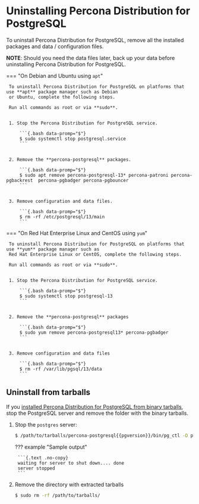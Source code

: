 # Uninstalling Percona Distribution for PostgreSQL

To uninstall Percona Distribution for PostgreSQL, remove all the installed packages and data / configuration files.

**NOTE**: Should you need the data files later, back up your data before uninstalling Percona Distribution for PostgreSQL.

=== "On Debian and Ubuntu using `apt`"

     To uninstall Percona Distribution for PostgreSQL on platforms that use **apt** package manager such as Debian
     or Ubuntu, complete the following steps.

     Run all commands as root or via **sudo**.


     1. Stop the Percona Distribution for PostgreSQL service.

         ```{.bash data-promp="$"}
         $ sudo systemctl stop postgresql.service
         ```


     2. Remove the **percona-postgresql** packages.

         ```{.bash data-promp="$"}
         $ sudo apt remove percona-postgresql-13* percona-patroni percona-pgbackrest  percona-pgbadger percona-pgbouncer
         ```


     3. Remove configuration and data files.

         ```{.bash data-promp="$"}
         $ rm -rf /etc/postgresql/13/main
         ```

=== "On Red Hat Enterprise Linux and CentOS using `yum`"

     To uninstall Percona Distribution for PostgreSQL on platforms that use **yum** package manager such as
     Red Hat Enterprise Linux or CentOS, complete the following steps.

     Run all commands as root or via **sudo**.


     1. Stop the Percona Distribution for PostgreSQL service.
        
         ```{.bash data-promp="$"}
         $ sudo systemctl stop postgresql-13
         ```


     2. Remove the **percona-postgresql** packages

         ```{.bash data-promp="$"}
         $ sudo yum remove percona-postgresql13* percona-pgbadger
         ```


     3. Remove configuration and data files

         ```{.bash data-promp="$"}
         $ rm -rf /var/lib/pgsql/13/data
         ```

## Uninstall from tarballs

If you [installed Percona Distribution for PostgreSQL from binary tarballs](tarball.md), stop the PostgreSQL server and remove the folder with the binary tarballs.

1. Stop the `postgres` server:

    ```{.bash data-prompt="$"}
    $ /path/to/tarballs/percona-postgresql{{pgversion}}/bin/pg_ctl -D path/to/datadir -l logfile stop
    ```

    ??? example "Sample output"

        ```{.text .no-copy}
        waiting for server to shut down.... done
        server stopped
        ```

2. Remove the directory with extracted tarballs

    ```{.bash data-prompt="$"}
    $ sudo rm -rf /path/to/tarballs/
    ```